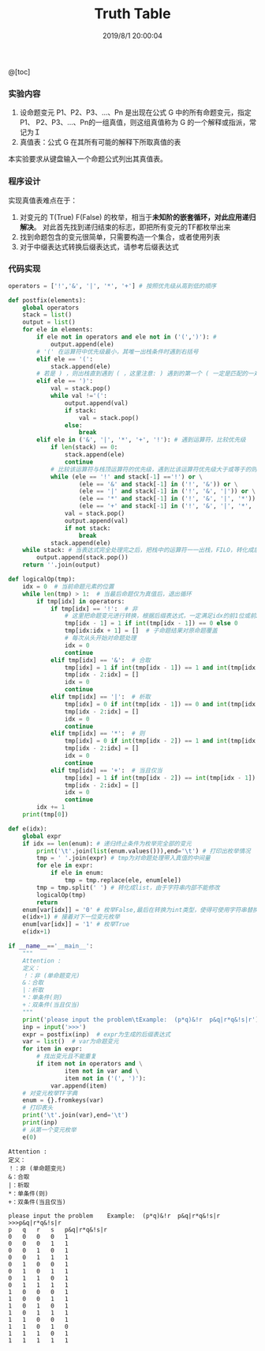 ﻿---
title: Truth Table
categories:
- Discrete Mathematics
tags:
- 后缀表达式
- 递归
date: 2019/8/1 20:00:04
updated: 2020/12/10 12:00:04
---



@[toc]

### 实验内容

 1. 设命题变元 P1、P2、P3、…、Pn 是出现在公式 G 中的所有命题变元，指定 P1、 P2、P3、…、Pn的一组真值，则这组真值称为 G 的一个解释或指派，常记为Ｉ
 2. 真值表：公式 G 在其所有可能的解释下所取真值的表

本实验要求从键盘输入一个命题公式列出其真值表。 
### 程序设计
实现真值表难点在于：

 1. 对变元的 T(True) F(False) 的枚举，相当于**未知阶的嵌套循环，对此应用递归解决**。
    对此首先找到递归结束的标志，即把所有变元的TF都枚举出来
 2. 找到命题包含的变元很简单，只需要构造一个集合，或者使用列表
 3. 对于中缀表达式转换后缀表达式，请参考后缀表达式
### 代码实现
```python
operators = ['!','&', '|', '*', '+'] # 按照优先级从高到低的顺序

def postfix(elements):
    global operators
    stack = list()
    output = list()
    for ele in elements:
        if ele not in operators and ele not in ('(',')'): #
            output.append(ele)
        # '(' 在运算符中优先级最小，其唯一出栈条件时遇到右括号
        elif ele == '(':
            stack.append(ele)
        # 若是 ) ，则出栈直到遇到 ( ，这里注意: ) 遇到的第一个 ( 一定是匹配的一对
        elif ele == ')':
            val = stack.pop()
            while val !='(':
                output.append(val)
                if stack:
                    val = stack.pop()
                else:
                    break
        elif ele in ('&', '|', '*', '+', '!'): # 遇到运算符，比较优先级
            if len(stack) == 0:
                stack.append(ele)
                continue
            # 比较该运算符与栈顶运算符的优先级，遇到比该运算符优先级大于或等于的则将其弹出，最后将该运算符压栈
            while (ele == '!' and stack[-1] =='!') or \
                    (ele == '&' and stack[-1] in ('!', '&')) or \
                    (ele == '|' and stack[-1] in ('!', '&', '|')) or \
                    (ele == '*' and stack[-1] in ('!', '&', '|', '*')) or \
                    (ele == '+' and stack[-1] in ('!', '&', '|', '*', '+')):
                val = stack.pop()
                output.append(val)
                if not stack:
                    break
            stack.append(ele)
    while stack: # 当表达式完全处理完之后，把栈中的运算符一一出栈，FILO，转化成后缀表表达式
        output.append(stack.pop())
    return ''.join(output)

def logicalOp(tmp):
    idx = 0  # 当前命题元素的位置
    while len(tmp) > 1:  # 当最后命题仅为真值后，退出循环
        if tmp[idx] in operators:
            if tmp[idx] == '!':  # 非
                # 这里把命题变元进行转换，根据后缀表达式，一定满足idx的前1位或前2位是真值而不是运算符
                tmp[idx - 1] = 1 if int(tmp[idx - 1]) == 0 else 0
                tmp[idx:idx + 1] = []  # 子命题结果对原命题覆盖
                # 每次从头开始对命题处理
                idx = 0
                continue
            elif tmp[idx] == '&':  # 合取
                tmp[idx] = 1 if int(tmp[idx - 1]) == 1 and int(tmp[idx - 2]) == 1 else 0
                tmp[idx - 2:idx] = []
                idx = 0
                continue
            elif tmp[idx] == '|':  # 析取
                tmp[idx] = 0 if int(tmp[idx - 1]) == 0 and int(tmp[idx - 2]) == 0 else 1
                tmp[idx - 2:idx] = []
                idx = 0
                continue
            elif tmp[idx] == '*':  # 则
                tmp[idx] = 0 if int(tmp[idx - 2]) == 1 and int(tmp[idx - 1]) == 0 else 1
                tmp[idx - 2:idx] = []
                idx = 0
                continue
            elif tmp[idx] == '+':  # 当且仅当
                tmp[idx] = 1 if int(tmp[idx - 2]) == int(tmp[idx - 1]) else 0
                tmp[idx - 2:idx] = []
                idx = 0
                continue
        idx += 1
    print(tmp[0])

def e(idx):
    global expr
    if idx == len(enum): # 递归终止条件为枚举完全部的变元
        print('\t'.join(list(enum.values())),end='\t') # 打印出枚举情况
        tmp = ' '.join(expr) # tmp为对命题处理带入真值的中间量
        for ele in expr:
            if ele in enum:
                tmp = tmp.replace(ele, enum[ele])
        tmp = tmp.split(' ') # 转化成list，由于字符串内部不能修改
        logicalOp(tmp)
        return
    enum[var[idx]] = '0' # 枚举False,最后在转换为int类型，使得可使用字符串替换，把0，1代入
    e(idx+1) # 接着对下一位变元枚举
    enum[var[idx]] = '1' # 枚举True
    e(idx+1)

if __name__=='__main__':
    """
    Attention :
    定义：
    ！：非 (单命题变元)
    &：合取
    |：析取
    *：单条件(则)
    +：双条件(当且仅当)
    """
    print('please input the problem\tExample:  (p*q)&!r  p&q|r*q&!s|r')
    inp = input('>>>')
    expr = postfix(inp)  # expr为生成的后缀表达式
    var = list()  # var为命题变元
    for item in expr:
        # 找出变元且不能重复
        if item not in operators and \
                item not in var and \
                item not in ('(', ')'):
            var.append(item)
    # 对变元枚举TF字典
    enum = {}.fromkeys(var)
    # 打印表头
    print('\t'.join(var),end='\t')
    print(inp)
    # 从第一个变元枚举
    e(0)
```

    Attention :
    定义：
    ！：非 (单命题变元)
    &：合取
    |：析取
    *：单条件(则)
    +：双条件(当且仅当)
    
    please input the problem	Example:  (p*q)&!r  p&q|r*q&!s|r
    >>>p&q|r*q&!s|r
    p	q	r	s	p&q|r*q&!s|r
    0	0	0	0	1
    0	0	0	1	1
    0	0	1	0	1
    0	0	1	1	1
    0	1	0	0	1
    0	1	0	1	1
    0	1	1	0	1
    0	1	1	1	1
    1	0	0	0	1
    1	0	0	1	1
    1	0	1	0	1
    1	0	1	1	1
    1	1	0	0	1
    1	1	0	1	0
    1	1	1	0	1
    1	1	1	1	1

